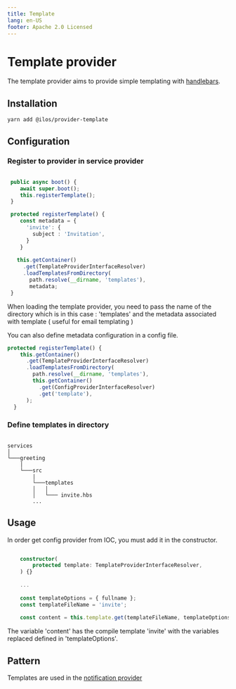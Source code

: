 ```yaml
---
title: Template
lang: en-US
footer: Apache 2.0 Licensed
---
```


# Template provider
The template provider aims to provide simple templating with [handlebars](https://handlebarsjs.com/).

## Installation
`yarn add @ilos/provider-template`

## Configuration

### Register to provider in service provider


```ts 

 public async boot() {
    await super.boot();
    this.registerTemplate();
 }

 protected registerTemplate() {
    const metadata = {
      'invite': {
        subject : 'Invitation',
      }
    } 
 
   this.getContainer()
     .get(TemplateProviderInterfaceResolver)
     .loadTemplatesFromDirectory(
       path.resolve(__dirname, 'templates'),
       metadata;
 }

```

When loading the template provider, you need to pass the name of the directory which is in this case : 'templates' and the metadata associated with template ( useful for email templating ) 

You can also define metadata configuration in a config file. 

```ts 
protected registerTemplate() {
    this.getContainer()
      .get(TemplateProviderInterfaceResolver)
      .loadTemplatesFromDirectory(
        path.resolve(__dirname, 'templates'),
        this.getContainer()
          .get(ConfigProviderInterfaceResolver)
          .get('template'),
      );
  }
```


### Define templates in directory

```

services
│
└───greeting
    |
    └───src
        |
        └───templates
        │   │   
        │   └─── invite.hbs 
        ...
```


## Usage


In order get config provider from IOC, you must add it in the constructor. 

```ts

    constructor(
        protected template: TemplateProviderInterfaceResolver,
    ) {}
    
    ... 
    
    const templateOptions = { fullname };
    const templateFileName = 'invite';
    
    const content = this.template.get(templateFileName, templateOptions);


```

The variable 'content' has the compile template 'invite' with the variables replaced defined in 'templateOptions'.


## Pattern

Templates are used in the [notification provider](/documentation/providers/notification)
